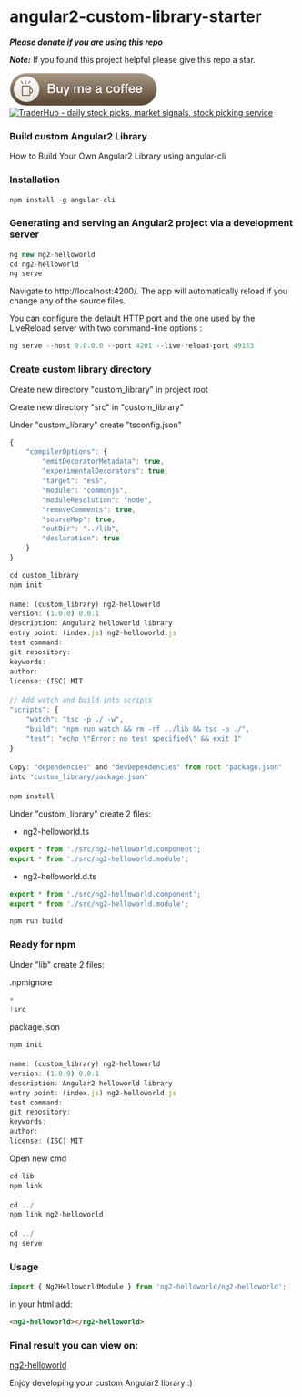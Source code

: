 # angular2-custom-library-starter

***Please donate if you are using this repo***

***Note:*** If you found this project helpful please give this repo a star.

<a href="https://www.paypal.com/cgi-bin/webscr?cmd=_s-xclick&hosted_button_id=C2HFZWSUPV47Q" target="_blank">
  <img src="https://raw.githubusercontent.com/Blah2014/phonegap-inmobi-plugin/gh-pages/images/BuymeaCoffee.png" border="0" name="submit" alt="PayPal - The safer, easier way to pay online!" />
</a>

<a href="http://traderhub.info" target="_blank">
  <img src="http://traderhub.info/images/AD.jpg" border="0" name="submit" alt="TraderHub - daily stock picks, market signals, stock picking service" />
</a>

### Build custom Angular2 Library

How to Build Your Own Angular2 Library using angular-cli

### Installation

```javascript
npm install -g angular-cli
```

### Generating and serving an Angular2 project via a development server

```javascript
ng new ng2-helloworld
cd ng2-helloworld
ng serve
```

Navigate to http://localhost:4200/. The app will automatically reload if you change any of the source files.

You can configure the default HTTP port and the one used by the LiveReload server with two command-line options :

```javascript
ng serve --host 0.0.0.0 --port 4201 --live-reload-port 49153
```

### Create custom library directory

Create new directory "custom_library" in project root

Create new directory "src" in "custom_library"

Under "custom_library" create "tsconfig.json"

```javascript
{
    "compilerOptions": {
        "emitDecoratorMetadata": true,
        "experimentalDecorators": true,
        "target": "es5",
        "module": "commonjs",
        "moduleResolution": "node",
        "removeComments": true,
        "sourceMap": true,
        "outDir": "../lib",
        "declaration": true
    }
}
```

```javascript
cd custom_library
npm init

name: (custom_library) ng2-helloworld
version: (1.0.0) 0.0.1
description: Angular2 helloworld library
entry point: (index.js) ng2-helloworld.js
test command:
git repository:
keywords:
author:
license: (ISC) MIT

// Add watch and build into scripts
"scripts": {
    "watch": "tsc -p ./ -w",
    "build": "npm run watch && rm -rf ../lib && tsc -p ./",
    "test": "echo \"Error: no test specified\" && exit 1"
}

Copy: "dependencies" and "devDependencies" from root "package.json"
into "custom_library/package.json"

npm install
```

Under "custom_library" create 2 files:

* ng2-helloworld.ts
```javascript
export * from './src/ng2-helloworld.component';
export * from './src/ng2-helloworld.module';
```

* ng2-helloworld.d.ts
```javascript
export * from './src/ng2-helloworld.component';
export * from './src/ng2-helloworld.module';
```

```javascript
npm run build
```

### Ready for npm
Under "lib" create 2 files:

.npmignore
```javascript
*
!src
```

package.json
```javascript
npm init

name: (custom_library) ng2-helloworld
version: (1.0.0) 0.0.1
description: Angular2 helloworld library
entry point: (index.js) ng2-helloworld.js
test command:
git repository:
keywords:
author:
license: (ISC) MIT
```

Open new cmd

```javascript
cd lib
npm link 

cd ../
npm link ng2-helloworld

cd ../
ng serve
```

### Usage

```javascript
import { Ng2HelloworldModule } from 'ng2-helloworld/ng2-helloworld';
```

in your html add:
```html
<ng2-helloworld></ng2-helloworld>
```

### Final result you can view on:
[ng2-helloworld](https://github.com/Blah2014/ng2-helloworld)

Enjoy developing your custom Angular2 library :)
